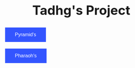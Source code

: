 <html>
<head>
<style>
body, html {
    height: 0%;
    margin: 0;
}

.bg {
    /* The image used */
    background-image: url("page1.4.jfif");

    /* Full height */
    height: 100%;
    width: 100%;

    /* Center and scale the image nicely */
    background-position: center;
    background-repeat: no-repeat;
    background-size: cover;
}
</style>
<style>
.button {
    background-color: #3355FF;
    border: none;
    color: white;
    padding: 15px 32px;
    text-align: center;
    text-decoration: none;
    display: inline-block;
    font-size: 16px;
    margin: 4px 2px;
    cursor: pointer;
}
</style>

<title>Tadhg's Project</title>

</head>
<body>

<div class="bg"></div>

<h1 align="center" style="font-size:300%;">Tadhg's Project</h1>



<button align="center" class="button" onclick="window.open('page2.html')">Pyramid's</button>

<button align="center" class="button" onclick="window.open('page3.html')">Pharaoh's</button>


</body>
</html>
